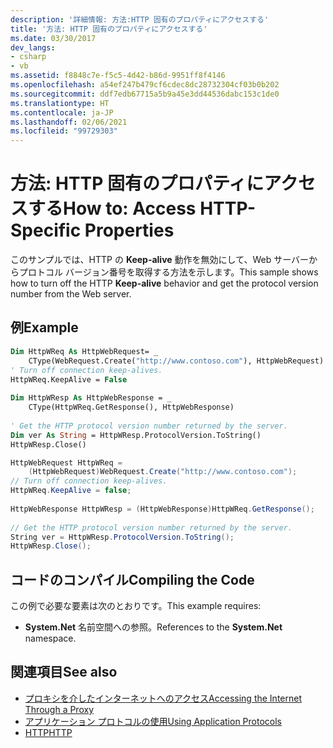 ```yaml
---
description: '詳細情報: 方法:HTTP 固有のプロパティにアクセスする'
title: '方法: HTTP 固有のプロパティにアクセスする'
ms.date: 03/30/2017
dev_langs:
- csharp
- vb
ms.assetid: f8848c7e-f5c5-4d42-b86d-9951ff8f4146
ms.openlocfilehash: a54ef247b479cf6cdec8dc28732304cf03b0b202
ms.sourcegitcommit: ddf7edb67715a5b9a45e3dd44536dabc153c1de0
ms.translationtype: HT
ms.contentlocale: ja-JP
ms.lasthandoff: 02/06/2021
ms.locfileid: "99729303"
---
```

# <a name="how-to-access-http-specific-properties"></a><span data-ttu-id="c4c49-103">方法: HTTP 固有のプロパティにアクセスする</span><span class="sxs-lookup"><span data-stu-id="c4c49-103">How to: Access HTTP-Specific Properties</span></span>

<span data-ttu-id="c4c49-104">このサンプルでは、HTTP の **Keep-alive** 動作を無効にして、Web サーバーからプロトコル バージョン番号を取得する方法を示します。</span><span class="sxs-lookup"><span data-stu-id="c4c49-104">This sample shows how to turn off the HTTP **Keep-alive** behavior and get the protocol version number from the Web server.</span></span>  
  
## <a name="example"></a><span data-ttu-id="c4c49-105">例</span><span class="sxs-lookup"><span data-stu-id="c4c49-105">Example</span></span>  
  
```vb  
Dim HttpWReq As HttpWebRequest= _  
    CType(WebRequest.Create("http://www.contoso.com"), HttpWebRequest)  
' Turn off connection keep-alives.  
HttpWReq.KeepAlive = False  
  
Dim HttpWResp As HttpWebResponse = _  
    CType(HttpWReq.GetResponse(), HttpWebResponse)  
  
' Get the HTTP protocol version number returned by the server.  
Dim ver As String = HttpWResp.ProtocolVersion.ToString()  
HttpWResp.Close()  
```  
  
```csharp  
HttpWebRequest HttpWReq =
    (HttpWebRequest)WebRequest.Create("http://www.contoso.com");  
// Turn off connection keep-alives.  
HttpWReq.KeepAlive = false;  
  
HttpWebResponse HttpWResp = (HttpWebResponse)HttpWReq.GetResponse();  
  
// Get the HTTP protocol version number returned by the server.  
String ver = HttpWResp.ProtocolVersion.ToString();  
HttpWResp.Close();  
```  
  
## <a name="compiling-the-code"></a><span data-ttu-id="c4c49-106">コードのコンパイル</span><span class="sxs-lookup"><span data-stu-id="c4c49-106">Compiling the Code</span></span>  

 <span data-ttu-id="c4c49-107">この例で必要な要素は次のとおりです。</span><span class="sxs-lookup"><span data-stu-id="c4c49-107">This example requires:</span></span>  
  
- <span data-ttu-id="c4c49-108">**System.Net** 名前空間への参照。</span><span class="sxs-lookup"><span data-stu-id="c4c49-108">References to the **System.Net** namespace.</span></span>  
  
## <a name="see-also"></a><span data-ttu-id="c4c49-109">関連項目</span><span class="sxs-lookup"><span data-stu-id="c4c49-109">See also</span></span>

- [<span data-ttu-id="c4c49-110">プロキシを介したインターネットへのアクセス</span><span class="sxs-lookup"><span data-stu-id="c4c49-110">Accessing the Internet Through a Proxy</span></span>](accessing-the-internet-through-a-proxy.md)
- [<span data-ttu-id="c4c49-111">アプリケーション プロトコルの使用</span><span class="sxs-lookup"><span data-stu-id="c4c49-111">Using Application Protocols</span></span>](using-application-protocols.md)
- [<span data-ttu-id="c4c49-112">HTTP</span><span class="sxs-lookup"><span data-stu-id="c4c49-112">HTTP</span></span>](http.md)
